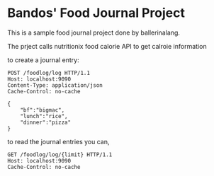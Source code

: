 # Bandos' Food Journal Project

This is a sample food journal project done by ballerinalang.

The prject calls nutritionix food calorie API to get calroie information

to create a journal entry:

```
POST /foodlog/log HTTP/1.1
Host: localhost:9090
Content-Type: application/json
Cache-Control: no-cache

{
	"bf":"bigmac",
	"lunch":"rice",
	"dinner":"pizza"
}
```

to read the journal entries you can,

```
GET /foodlog/log/{limit} HTTP/1.1
Host: localhost:9090
Cache-Control: no-cache
```
